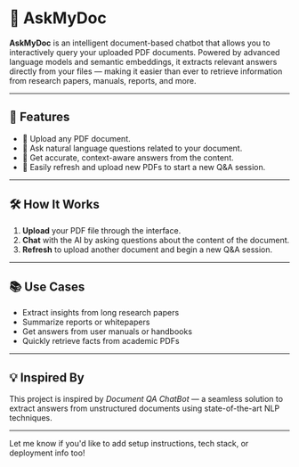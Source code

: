 

# 💬 AskMyDoc

**AskMyDoc** is an intelligent document-based chatbot that allows you to interactively query your uploaded PDF documents. Powered by advanced language models and semantic embeddings, it extracts relevant answers directly from your files — making it easier than ever to retrieve information from research papers, manuals, reports, and more.

---

## 🚀 Features

- 📄 Upload any PDF document.
- 🤖 Ask natural language questions related to your document.
- 🎯 Get accurate, context-aware answers from the content.
- 🔁 Easily refresh and upload new PDFs to start a new Q&A session.

---

## 🛠️ How It Works

1. **Upload** your PDF file through the interface.  
2. **Chat** with the AI by asking questions about the content of the document.  
3. **Refresh** to upload another document and begin a new Q&A session.

---

## 📚 Use Cases

- Extract insights from long research papers
- Summarize reports or whitepapers
- Get answers from user manuals or handbooks
- Quickly retrieve facts from academic PDFs

---

## 💡 Inspired By

This project is inspired by *Document QA ChatBot* — a seamless solution to extract answers from unstructured documents using state-of-the-art NLP techniques.

---

Let me know if you'd like to add setup instructions, tech stack, or deployment info too!
